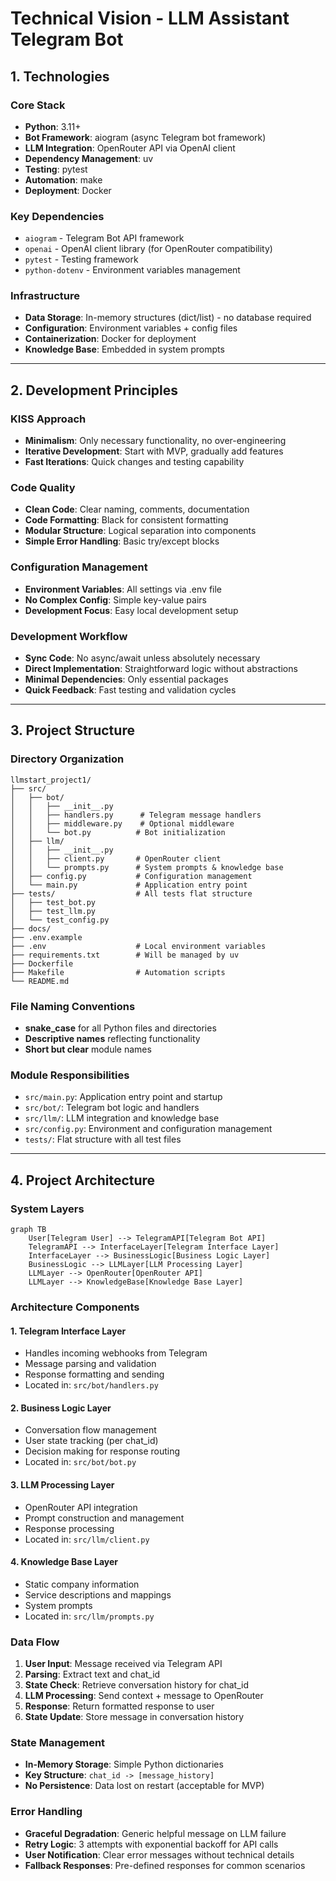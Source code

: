 # Technical Vision - LLM Assistant Telegram Bot

## 1. Technologies

### Core Stack
- **Python**: 3.11+
- **Bot Framework**: aiogram (async Telegram bot framework)
- **LLM Integration**: OpenRouter API via OpenAI client
- **Dependency Management**: uv
- **Testing**: pytest
- **Automation**: make
- **Deployment**: Docker

### Key Dependencies
- `aiogram` - Telegram Bot API framework
- `openai` - OpenAI client library (for OpenRouter compatibility)
- `pytest` - Testing framework
- `python-dotenv` - Environment variables management

### Infrastructure
- **Data Storage**: In-memory structures (dict/list) - no database required
- **Configuration**: Environment variables + config files
- **Containerization**: Docker for deployment
- **Knowledge Base**: Embedded in system prompts

---

## 2. Development Principles

### KISS Approach
- **Minimalism**: Only necessary functionality, no over-engineering
- **Iterative Development**: Start with MVP, gradually add features
- **Fast Iterations**: Quick changes and testing capability

### Code Quality
- **Clean Code**: Clear naming, comments, documentation
- **Code Formatting**: Black for consistent formatting
- **Modular Structure**: Logical separation into components
- **Simple Error Handling**: Basic try/except blocks

### Configuration Management
- **Environment Variables**: All settings via .env file
- **No Complex Config**: Simple key-value pairs
- **Development Focus**: Easy local development setup

### Development Workflow
- **Sync Code**: No async/await unless absolutely necessary
- **Direct Implementation**: Straightforward logic without abstractions
- **Minimal Dependencies**: Only essential packages
- **Quick Feedback**: Fast testing and validation cycles

---

## 3. Project Structure

### Directory Organization
```
llmstart_project1/
├── src/
│   ├── bot/
│   │   ├── __init__.py
│   │   ├── handlers.py      # Telegram message handlers
│   │   ├── middleware.py    # Optional middleware
│   │   └── bot.py          # Bot initialization
│   ├── llm/
│   │   ├── __init__.py
│   │   ├── client.py       # OpenRouter client
│   │   └── prompts.py      # System prompts & knowledge base
│   ├── config.py           # Configuration management
│   └── main.py             # Application entry point
├── tests/                  # All tests flat structure
│   ├── test_bot.py
│   ├── test_llm.py
│   └── test_config.py
├── docs/
├── .env.example
├── .env                    # Local environment variables
├── requirements.txt        # Will be managed by uv
├── Dockerfile
├── Makefile                # Automation scripts
└── README.md
```

### File Naming Conventions
- **snake_case** for all Python files and directories
- **Descriptive names** reflecting functionality
- **Short but clear** module names

### Module Responsibilities
- `src/main.py`: Application entry point and startup
- `src/bot/`: Telegram bot logic and handlers
- `src/llm/`: LLM integration and knowledge base
- `src/config.py`: Environment and configuration management
- `tests/`: Flat structure with all test files

---

## 4. Project Architecture

### System Layers
```mermaid
graph TB
    User[Telegram User] --> TelegramAPI[Telegram Bot API]
    TelegramAPI --> InterfaceLayer[Telegram Interface Layer]
    InterfaceLayer --> BusinessLogic[Business Logic Layer]
    BusinessLogic --> LLMLayer[LLM Processing Layer]
    LLMLayer --> OpenRouter[OpenRouter API]
    LLMLayer --> KnowledgeBase[Knowledge Base Layer]
```

### Architecture Components

#### 1. Telegram Interface Layer
- Handles incoming webhooks from Telegram
- Message parsing and validation
- Response formatting and sending
- Located in: `src/bot/handlers.py`

#### 2. Business Logic Layer
- Conversation flow management
- User state tracking (per chat_id)
- Decision making for response routing
- Located in: `src/bot/bot.py`

#### 3. LLM Processing Layer
- OpenRouter API integration
- Prompt construction and management
- Response processing
- Located in: `src/llm/client.py`

#### 4. Knowledge Base Layer
- Static company information
- Service descriptions and mappings
- System prompts
- Located in: `src/llm/prompts.py`

### Data Flow
1. **User Input**: Message received via Telegram API
2. **Parsing**: Extract text and chat_id
3. **State Check**: Retrieve conversation history for chat_id
4. **LLM Processing**: Send context + message to OpenRouter
5. **Response**: Return formatted response to user
6. **State Update**: Store message in conversation history

### State Management
- **In-Memory Storage**: Simple Python dictionaries
- **Key Structure**: `chat_id -> [message_history]`
- **No Persistence**: Data lost on restart (acceptable for MVP)

### Error Handling
- **Graceful Degradation**: Generic helpful message on LLM failure
- **Retry Logic**: 3 attempts with exponential backoff for API calls
- **User Notification**: Clear error messages without technical details
- **Fallback Responses**: Pre-defined responses for common scenarios
